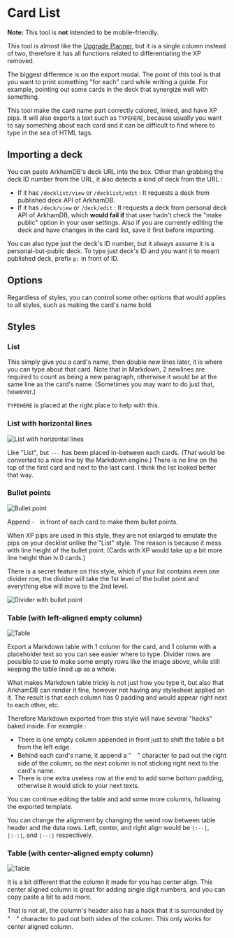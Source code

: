 # Card List

**Note:** This tool is **not** intended to be mobile-friendly.

This tool is almost like the [Upgrade Planner](/tool/upgrade), but it is a single column instead of two, therefore it has all functions related to differentiating the XP removed. 

The biggest difference is on the export modal. The point of this tool is that you want to print something "for each" card while writing a guide. For example, pointing out some cards in the deck that synergize well with something.

This tool make the card name part correctly colored, linked, and have XP pips. It will also exports a text such as `TYPEHERE`, because usually you want to say something about each card and it can be difficult to find where to type in the sea of HTML tags.

## Importing a deck

You can paste ArkhamDB's deck URL into the box. Other than grabbing the deck ID number from the URL, it also detects a kind of deck from the URL :

- If it has `/decklist/view` or `/decklist/edit` : It requests a deck from published deck API of ArkhamDB.
- If it has `/deck/view` or `/deck/edit` : It requests a deck from personal deck API of ArkhamDB, which **would fail if** that user hadn't check the "make public" option in your user settings. Also if you are currently editing the deck and have changes in the card list, save it first before importing.

You can also type just the deck's ID number, but it always assume it is a personal-but-public deck. To type just deck's ID and you want it to meant published deck, prefix `p:` in front of ID.

## Options

Regardless of styles, you can control some other options that would applies to all styles, such as making the card's name bold.

## Styles


### List

This simply give you a card's name, then double new lines later, it is where you can type about that card. Note that in Markdown, 2 newlines are required to count as being a new paragraph, otherwise it would be at the same line as the card's name. (Sometimes you may want to do just that, however.)

`TYPEHERE` is placed at the right place to help with this.

### List with horizontal lines

![List with horizontal lines](../../../static/image/documentation/tool/list/list-2.png)

Like "List", but `---` has been placed in-between each cards. (That would be converted to a nice line by the Markdown engine.) There is no line on the top of the first card and next to the last card. I think the list looked better that way.

### Bullet points

![Bullet point](../../../static/image/documentation/tool/list/bullet-1.png)

Append `- ` in front of each card to make them bullet points.

When XP pips are used in this style, they are not enlarged to emulate the pips on your decklist unlike the "List" style. The reason is because it mess with line height of the bullet point. (Cards with XP would take up a bit more line height than lv.0 cards.)

There is a secret feature on this style, which if your list contains even one divider row, the divider will take the 1st level of the bullet point and everything else will move to the 2nd level.

![Divider with bullet point](../../../static/image/documentation/tool/list/bullet-2.png)

### Table (with left-aligned empty column)

![Table](../../../static/image/documentation/tool/list/table-1.png)

Export a Markdown table with 1 column for the card, and 1 column with a placeholder text so you can see easier where to type. Divider rows are possible to use to make some empty rows like the image above, while still keeping the table lined up as a whole.

What makes Markdown table tricky is not just how you type it, but also that ArkhamDB can render it fine, however not having any stylesheet applied on it. The result is that each column has 0 padding and would appear right next to each other, etc.

Therefore Markdown exported from this style will have several "hacks" baked inside. For example : 

- There is one empty column appended in front just to shift the table a bit from the left edge.
- Behind each card's name, it append a "　" character to pad out the right side of the column, so the next column is not sticking right next to the card's name.
- There is one extra useless row at the end to add some bottom padding, otherwise it would stick to your next texts.

You can continue editing the table and add some more columns, following the exported template.

You can change the alignment by changing the weird row between table header and the data rows. Left, center, and right align would be `|:--|`, `|:-:|`, and `|--:|` respectively.

### Table (with center-aligned empty column)

![Table](../../../static/image/documentation/tool/list/table-2.png)

It is a bit different that the column it made for you has center align. This center aligned column is great for adding single digit numbers, and you can copy paste a bit to add more.

That is not all, the column's header also has a hack that it is surrounded by "　" character to pad out both sides of the column. This only works for center aligned column.